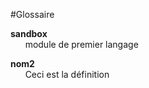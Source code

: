 #Glossaire

**sandbox**\
 &nbsp;&nbsp;&nbsp;&nbsp;&nbsp;&nbsp;module de premier langage 
 
**nom2**\
 &nbsp;&nbsp;&nbsp;&nbsp;&nbsp;&nbsp;Ceci est la définition


